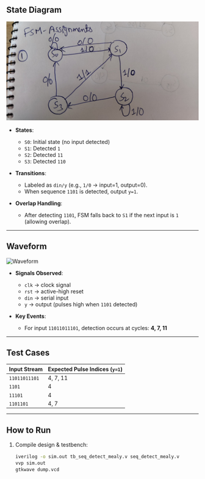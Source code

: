 ## State Diagram
![State Diagram](https://github.com/yushmitabisu018/CS322M-230102106/blob/main/fsm-assignments/problem1_seqdet/figures/1st_state%20Diagram.jpeg)  

- **States**:  
  - `S0`: Initial state (no input detected)  
  - `S1`: Detected `1`  
  - `S2`: Detected `11`  
  - `S3`: Detected `110`  

- **Transitions**:  
  - Labeled as `din/y` (e.g., `1/0` → input=1, output=0).  
  - When sequence `1101` is detected, output `y=1`.  

- **Overlap Handling**:  
  - After detecting `1101`, FSM falls back to `S1` if the next input is `1` (allowing overlap).  

---

## Waveform
![Waveform](figures/sequence_waveform.png)  

- **Signals Observed**:  
  - `clk` → clock signal  
  - `rst` → active-high reset  
  - `din` → serial input  
  - `y` → output (pulses high when `1101` detected)  

- **Key Events**:  
  - For input `11011011101`, detection occurs at cycles: **4, 7, 11**  

---

## Test Cases
| Input Stream  | Expected Pulse Indices (`y=1`) |
|---------------|--------------------------------|
| `11011011101` | 4, 7, 11                       |
| `1101`        | 4                              |
| `11101`       | 4                              |
| `1101101`     | 4, 7                           |

---

## How to Run

1. Compile design & testbench:  
   ```bash
   iverilog -o sim.out tb_seq_detect_mealy.v seq_detect_mealy.v
   vvp sim.out
   gtkwave dump.vcd
